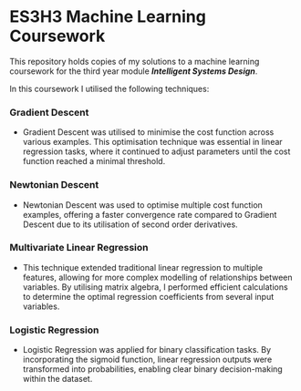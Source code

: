 # ES3H3 Machine Learning Coursework

This repository holds copies of my solutions to a machine learning coursework for the third year module ***Intelligent Systems Design***.

In this coursework I utilised the following techniques: 

### Gradient Descent
- Gradient Descent was utilised to minimise the cost function across various examples. This optimisation technique was essential in linear regression tasks, where it continued to adjust parameters until the cost function reached a minimal threshold.

### Newtonian Descent
- Newtonian Descent was used to optimise multiple cost function examples, offering a faster convergence rate compared to Gradient Descent due to its utilisation of second order derivatives.

### Multivariate Linear Regression
- This technique extended traditional linear regression to multiple features, allowing for more complex modelling of relationships between variables. By utilising matrix algebra, I performed efficient calculations to determine the optimal regression coefficients from several input variables.

### Logistic Regression
- Logistic Regression was applied for binary classification tasks. By incorporating the sigmoid function, linear regression outputs were transformed into probabilities, enabling clear binary decision-making within the dataset.
